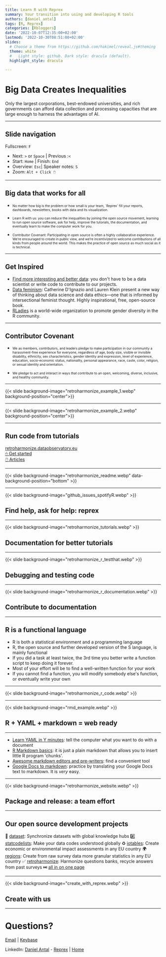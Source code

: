 ```yaml
---
title: Learn R with Reprex
summary: Your transition into using and developing R tools
authors: [daniel_antal]
tags: [R, Reprex]
categories: [Rbloggers]
date: '2022-10-07T12:35:00+02:00'
lastmod: '2022-10-30T08:51:00+02:00'
slides:
  # Choose a theme from https://github.com/hakimel/reveal.js#theming
  theme: white
  #   Light style: github. Dark style: dracula (default).
  highlight_style: dracula
  
---
```


# Big Data Creates Inequalities

Only the largest corporations, best-endowed universities, and rich governments can afford data collection and processing capacities that are large enough to harness the advantages of AI.

---

## Slide navigation

Fullscreen: `F`
- Next: `️>` or `Space` | Previous :️`<`
- Start: `Home` | Finish: `End`
- Overview: `Esc`|  Speaker notes: `S`
- Zoom: `Alt + Click 🖱️`

----

## Big data that works for all

- <p style="font-size:75%">No matter how big is the problem or how small is your team, `Reprex` fill your reports, dashboards, newsletters, books with data and its visualization.
- <p style="font-size:75%">Learn R with us: you can reduce the inequalities by joining the open source movement, learning to run open source software, ask for help, improve the tutorials, the documentation, and eventually learn to make the computer work for you.
- <p style="font-size:75%">Contributor Covenant: Participating in open source is often a highly collaborative experience. We’re encouraged to create in public view, and we’re incentivized to welcome contributions of all kinds from people around the world. This makes the practice of open source as much social as it is technical.</p>

---

## Get Inspired

- [Find more interesting and better data](https://curators.dataobservatory.eu/inspiration.html): you don't have to be a data scientist or write code to contribute to our projects.
- [Data feminism](https://data-feminism.mitpress.mit.edu/): Catherine D'Ignazio and Lauren Klein present a new way of thinking about data science and data ethics—one that is informed by intersectional feminist thought. Highly inspirational, free, open-source book.
- [RLadies](https://rladies.org/) is a world-wide organization to promote gender diversity in the R community.

---
## Contributor Covenant

-  <p style="font-size:75%">We as members, contributors, and leaders pledge to make participation in our community a harassment-free experience for everyone, regardless of age, body size, visible or invisible disability, ethnicity, sex characteristics, gender identity and expression, level of experience, education, socio-economic status, nationality, personal appearance, race, caste, color, religion, or sexual identity and orientation.</p>
-  <p style="font-size:75%">We pledge to act and interact in ways that contribute to an open, welcoming, diverse, inclusive, and healthy community.</p>

---

{{< slide background-image="retroharmonize_example_1.webp" background-position="center">}}


---

{{< slide background-image="retroharmonize_example_2.webp" background-position="center">}}


---

## Run code from tutorials

[retroharmonize.dataobservatory.eu](https://retroharmonize.dataobservatory.eu/)</br>
[🖱 Get started](https://retroharmonize.dataobservatory.eu/articles/retroharmonize.htmll)</br>
[🖱️  Articles](https://retroharmonize.dataobservatory.eu/articles/index.html)

---
{{< slide background-image="retroharmonize_readme.webp" data-background-position="bottom" >}}

---

{{< slide background-image="github_issues_spotifyR.webp" >}}
## Find help, ask for help: reprex

---

{{< slide background-image="retroharmonize_tutorials.webp" >}}
## Documentation for better tutorials

---

{{< slide background-image="retroharmonize_r_testthat.webp" >}}
## Debugging and testing code

---

{{< slide background-image="retroharmonize_r_documentation.webp" >}}
## Contribute to documentation

---

## R is a functional language

- R is both a statistical environment and a programming language
- R, the open source and further developed version of the S language, is mainly functional
- If you did a task at least twice, the 3rd time you better write a function script to keep doing it forever.
- Most of your effort will be to find a well-written function for your work
- If you cannot find a function, you will modify somebody else's function, or eventually write your own


---

{{< slide background-image="retroharmonize_r_code.webp" >}}

---

{{< slide background-image="rmd_example.webp" >}}
## R + YAML + markdown = web ready

---

- [Learn YAML in Y minutes](https://learnxinyminutes.com/docs/yaml/): tell the computer what you want to do with a document
- [R Markdown basics](https://rmarkdown.rstudio.com/authoring_basics.html): it is just a plain markdown that allows you to insert little R program 'chunks'.
- [Awesome markdown editors and pre-writers](https://github.com/mundimark/awesome-markdown-editors): find a convenient tool
- [Google Docs to markdown](https://workspace.google.com/marketplace/app/docs_to_markdown/700168918607): practice by translating your Google Docs text to markdown. It is *very* easy.

---

{{< slide background-image="retroharmonize_website.webp" >}}
## Package and release: a team effort

---

## Our open source development projects

🔢 [dataset](https://dataset.dataobservatory.eu/): Synchronize datasets with global knowledge hubs #️⃣ [statcodelists](https://statcodelists.dataobservatory.eu/): Make your data codes understood globally ♻️ [iotables](https://iotables.dataobservatory.eu/): Create economic or environmental impact assessments in any EU country 🌍 [regions](https://regions.dataobservatory.eu/): Create from raw survey data more granular statistics in any EU country ✅ [retroharmonize](https://retroharmonize.dataobservatory.eu/): Harmonize questions banks, recycle answers from past surveys ⏭️  [all in on one page](https://reprex.nl/#releases)

---

{{< slide background-image="create_with_reprex.webp" >}}
## Create with us


---

# Questions?

[Email](https://reprex.nl/#contact) | [Keybase](https://keybase.io/team/reprexcommunity) 

LinkedIn: [Daniel Antal](https://www.linkedin.com/in/antaldaniel/) - [Reprex](https://www.linkedin.com/company/68855596) | [Home](https://reprex.nl/) 

